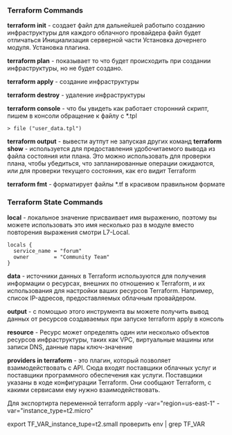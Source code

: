 ### Terraform Commands ###

**terraform init** - создает файл для дальнейшей работыпо созданию инфраструктуры для каждого облачного провайдера файл будет отличаться Инициализация серверной части
Установка дочернего модуля. Установка плагина. 

**terraform plan** - показывает то что будет происходить при создании инфраструктуры, но не будет создано.

**terraform apply** - создание инфраструктуры 

**terraform destroy** - удаление инфраструктуры 

**terraform console** - что бы увидеть как работает сторонний скрипт, пишем в консоли обращение к файлу с *.tpl
~~~
> file ("user_data.tpl")
~~~  

**terraform output** - вывести аутпут не запуская других команд
**terraform show** - используется для предоставления удобочитаемого вывода из файла состояния или плана. Это можно использовать для проверки плана, чтобы убедиться, что запланированные операции ожидаются, или для проверки текущего состояния, как его видит Terraform 

**terraform fmt** - форматирует файлы *.tf в красивом правильном формате

### Terraform State Commands ### 

**local** - локальное значение присваивает имя выражению, поэтому вы можете использовать это имя несколько раз в модуле вместо повторения выражения смотри L7-Local.
~~~
locals {
  service_name = "forum"
  owner        = "Community Team"
}
~~~

**data** - источники данных в Terraform используются для получения информации о ресурсах, внешних по отношению к Terraform, и их использования для настройки ваших ресурсов Terraform. Например, список IP-адресов, предоставляемых облачным провайдером.

**output** - с помощью этого инструмента вы можете получить вывод данных от ресурсов создаваемых при запуске terraform apply в консоль


**resource** - Ресурс может определять один или несколько объектов ресурсов инфраструктуры, таких как VPC, виртуальные машины или записи DNS, данные пары ключ-значение

**providers in terraform** - это плагин, который позволяет взаимодействовать с API. Сюда входят поставщики облачных услуг и поставщики программного обеспечения как услуги. Поставщики указаны в коде конфигурации Terraform. Они сообщают Terraform, с какими сервисами ему нужно взаимодействовать.

Для экспортирта переменной
terraform apply -var="region=us-east-1" -var="instance_type=t2.micro"

export TF_VAR_instance_tupe=t2.small
проверить env | grep TF_VAR
